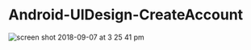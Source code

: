 # Android-UIDesign-CreateAccount

![screen shot 2018-09-07 at 3 25 41 pm](https://user-images.githubusercontent.com/12076196/45245856-1b32bc00-b2b3-11e8-980d-cf5fd6ce9498.png)
